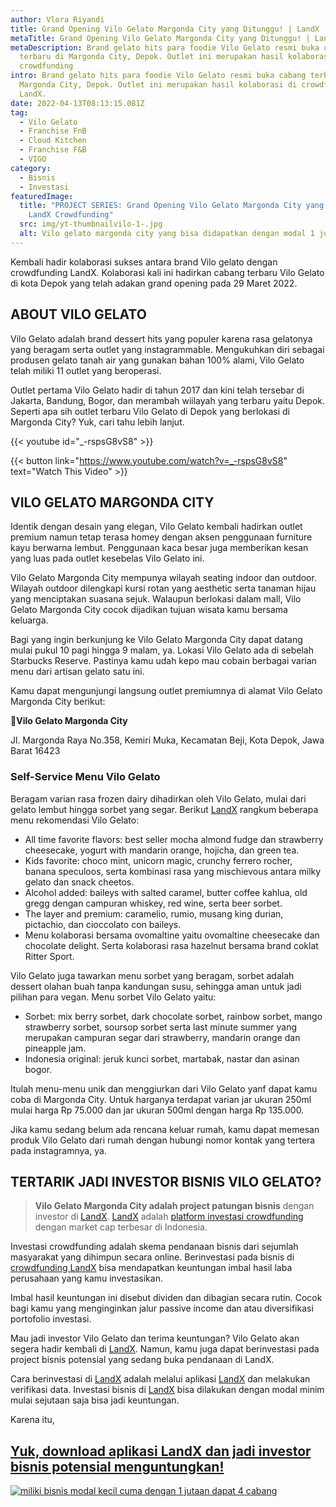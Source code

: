 ```yaml
---
author: Vlora Riyandi
title: Grand Opening Vilo Gelato Margonda City yang Ditunggu! | LandX
metaTitle: Grand Opening Vilo Gelato Margonda City yang Ditunggu! | LandX
metaDescription: Brand gelato hits para foodie Vilo Gelato resmi buka cabang
  terbaru di Margonda City, Depok. Outlet ini merupakan hasil kolaborasi di
  crowdfunding
intro: Brand gelato hits para foodie Vilo Gelato resmi buka cabang terbaru di
  Margonda City, Depok. Outlet ini merupakan hasil kolaborasi di crowdfunding di
  LandX.
date: 2022-04-13T08:13:15.081Z
tag:
  - Vilo Gelato
  - Franchise FnB
  - Cloud Kitchen
  - Franchise F&B
  - VIGO
category:
  - Bisnis
  - Investasi
featuredImage:
  title: "PROJECT SERIES: Grand Opening Vilo Gelato Margonda City yang Dinanti! |
    LandX Crowdfunding"
  src: img/yt-thumbnailvilo-1-.jpg
  alt: Vilo gelato margonda city yang bisa didapatkan dengan modal 1 juta
---
```

Kembali hadir kolaborasi sukses antara brand Vilo gelato dengan crowdfunding LandX. Kolaborasi kali ini hadirkan cabang terbaru Vilo Gelato di kota Depok yang telah adakan grand opening pada 29 Maret 2022.

## ABOUT VILO GELATO

Vilo Gelato adalah brand dessert hits yang populer karena rasa gelatonya yang beragam serta outlet yang instagrammable. Mengukuhkan diri sebagai produsen gelato tanah air yang gunakan bahan 100% alami, Vilo Gelato telah miliki 11 outlet yang beroperasi.

Outlet pertama Vilo Gelato hadir di tahun 2017 dan kini telah tersebar di Jakarta, Bandung, Bogor, dan merambah wiilayah yang terbaru yaitu Depok. Seperti apa sih outlet terbaru Vilo Gelato di Depok yang berlokasi di Margonda City? Yuk, cari tahu lebih lanjut.

{{< youtube id="_-rspsG8vS8" >}}

{{< button link="https://www.youtube.com/watch?v=_-rspsG8vS8" text="Watch This Video" >}}

## VILO GELATO MARGONDA CITY

Identik dengan desain yang elegan, Vilo Gelato kembali hadirkan outlet premium namun tetap terasa homey dengan aksen penggunaan furniture kayu berwarna lembut. Penggunaan kaca besar juga memberikan kesan yang luas pada outlet kesebelas Vilo Gelato ini.

Vilo Gelato Margonda City mempunya wilayah seating indoor dan outdoor. Wilayah outdoor dilengkapi kursi rotan yang aesthetic serta tanaman hijau yang menciptakan suasana sejuk. Walaupun berlokasi dalam mall, Vilo Gelato Margonda City cocok dijadikan tujuan wisata kamu bersama keluarga.

Bagi yang ingin berkunjung ke Vilo Gelato Margonda City dapat datang mulai pukul 10 pagi hingga 9 malam, ya. Lokasi Vilo Gelato ada di sebelah Starbucks Reserve. Pastinya kamu udah kepo mau cobain berbagai varian menu dari artisan gelato satu ini.

Kamu dapat mengunjungi langsung outlet premiumnya di alamat Vilo Gelato Margonda City berikut:

📍**Vilo Gelato Margonda City** 

Jl. Margonda Raya No.358, Kemiri Muka, Kecamatan Beji, Kota Depok, Jawa Barat 16423

### Self-Service Menu Vilo Gelato

Beragam varian rasa frozen dairy dihadirkan oleh Vilo Gelato, mulai dari gelato lembut hingga sorbet yang segar. Berikut [LandX](https://landx.id/) rangkum beberapa menu rekomendasi Vilo Gelato:

* All time favorite flavors: best seller mocha almond fudge dan strawberry cheesecake, yogurt with mandarin orange, hojicha, dan green tea.
* Kids favorite: choco mint, unicorn magic, crunchy ferrero rocher, banana speculoos, serta kombinasi rasa yang mischievous antara milky gelato dan snack cheetos.
* Alcohol added: baileys with salted caramel, butter coffee kahlua, old gregg dengan campuran whiskey, red wine, serta beer sorbet.
* The layer and premium: caramelio, rumio, musang king durian, pictachio, dan cioccolato con baileys.
* Menu kolaborasi bersama ovomaltine yaitu ovomaltine cheesecake dan chocolate delight. Serta kolaborasi rasa hazelnut bersama brand coklat Ritter Sport.

Vilo Gelato juga tawarkan menu sorbet yang beragam, sorbet adalah dessert olahan buah tanpa kandungan susu, sehingga aman untuk jadi pilihan para vegan. Menu sorbet Vilo Gelato yaitu:

* Sorbet: mix berry sorbet, dark chocolate sorbet, rainbow sorbet, mango strawberry sorbet, soursop sorbet serta last minute summer yang merupakan campuran segar dari strawberry, mandarin orange dan pineapple jam.
* Indonesia original: jeruk kunci sorbet, martabak, nastar dan asinan bogor.

Itulah menu-menu unik dan menggiurkan dari Vilo Gelato yanf dapat kamu coba di Margonda City. Untuk harganya terdapat varian jar ukuran 250ml mulai harga Rp 75.000 dan jar ukuran 500ml dengan harga Rp 135.000.

Jika kamu sedang belum ada rencana keluar rumah, kamu dapat memesan produk Vilo Gelato dari rumah dengan hubungi nomor kontak yang tertera pada instagramnya, ya.

## TERTARIK JADI INVESTOR BISNIS VILO GELATO?

> **Vilo Gelato Margonda City adalah project patungan bisnis** dengan investor di [LandX](https://landx.id/). [LandX](https://landx.id/) adalah [platform investasi crowdfunding](https://landx.id/) dengan market cap terbesar di Indonesia. 

Investasi crowdfunding adalah skema pendanaan bisnis dari sejumlah masyarakat yang dihimpun secara online. Berinvestasi pada bisnis di [crowdfunding LandX](https://landx.id/) bisa mendapatkan keuntungan imbal hasil laba perusahaan yang kamu investasikan.

Imbal hasil keuntungan ini disebut dividen dan dibagian secara rutin. Cocok bagi kamu yang menginginkan jalur passive income dan atau diversifikasi portofolio investasi.

Mau jadi investor Vilo Gelato dan terima keuntungan? Vilo Gelato akan segera hadir kembali di [LandX](https://landx.id/). Namun, kamu juga dapat berinvestasi pada project bisnis potensial yang sedang buka pendanaan di LandX.

Cara berinvestasi di [LandX](https://landx.id/) adalah melalui aplikasi [LandX](https://landx.id/) dan melakukan verifikasi data. Investasi bisnis di [LandX](https://landx.id/) bisa dilakukan dengan modal minim mulai sejutaan saja bisa jadi keuntungan.

Karena itu,

## [Yuk, download aplikasi LandX dan jadi investor bisnis potensial menguntungkan!](https://landx.id/project/?utm_source=Blog&utm_medium=organic+keyword&utm_campaign=blog&utm_id=Blog)

[![miliki bisnis modal kecil cuma dengan 1 jutaan dapat 4 cabang ](https://accountgram-production.sfo2.cdn.digitaloceanspaces.com/landx_ghost/2021/11/jadi-owner-bisnis-hanya-1-jutaan-dengan-cuan-yang-sangat-menjanjikan.png)](https://landx.id/project/?utm_source=Blog&utm_medium=organic+keyword&utm_campaign=blog&utm_id=Blog)